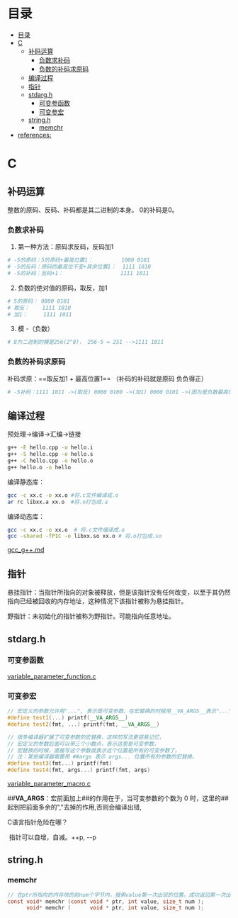 # 目录


- [目录](#目录)
- [C](#c)
  - [补码运算](#补码运算)
    - [负数求补码](#负数求补码)
    - [负数的补码求原码](#负数的补码求原码)
  - [编译过程](#编译过程)
  - [指针](#指针)
  - [stdarg.h](#stdargh)
    - [可变参函数](#可变参函数)
    - [可变参宏](#可变参宏)
  - [string.h](#stringh)
    - [memchr](#memchr)
- [references:](#references)



# C

## 补码运算

整数的原码、反码、补码都是其二进制的本身。 0的补码是0。

### 负数求补码

1. 第一种方法：原码求反码，反码加1

```bash
# -5的原码：5的原码+最高位置1：			1000 0101
# -5的反码：原码的最高位不变+其余位置1：	 1111 1010
# -5的补码：反码+1：				   1111	1011			
```

2. 负数的绝对值的原码，取反，加1

```bash
# 5的原码：	0000 0101
# 取反：	 1111 1010
# 加1：	  1111 1011
```

3. 模 -（负数）

```bash
# 8为二进制的模是256(2^8)， 256-5 = 251 -->1111 1011
```



### 负数的补码求原码

补码求原：==取反加1 + 最高位置1==  （补码的补码就是原码  负负得正）

```bash
# -5补码：1111 1011 ->(取反) 0000 0100 ->(加1) 0000 0101 ->(因为是负数最高位补1) 1000 0101
```



## 编译过程

预处理->编译->汇编->链接

```bash
g++ -E hello.cpp -o hello.i
g++ -S hello.cpp -o hello.s
g++ -C hello.cpp -o hello.o
g++ hello.o -o hello
```

编译静态库：

```bash
gcc -c xx.c -o xx.o	#将.c文件编译成.o
ar rc libxx.a xx.o 	#将.o打包成.a
```

编译动态库：

```bash
gcc -c xx.c -o xx.o  # 将.c文件编译成.o
gcc -shared -fPIC -o libxx.so xx.o # 将.o打包成.so
```

[gcc_g++.md](./linuxBasic/gcc_g++.md)

## 指针

悬挂指针：当指针所指向的对象被释放，但是该指针没有任何改变，以至于其仍然指向已经被回收的内存地址，这种情况下该指针被称为悬挂指针。

野指针：未初始化的指针被称为野指针。可能指向任意地址。

## stdarg.h

### 可变参函数

[variable_parameter_function.c](https://github.com/Hsurpass/ElegantTest/blob/main/test_cpp/1C_library/cstdarg/variable_parameter_function.c)

### 可变参宏

```c++
// 宏定义的参数允许用"...", 表示是可变参数，在宏替换的时候用__VA_ARGS__表示"..."位置的所有参数
#define test1(...) printf(__VA_ARGS__)
#define test2(fmt, ...) printf(fmt, __VA_ARGS__)

// 很多编译器扩展了可变参数的宏替换，这样的写法更容易记忆，
// 宏定义的参数后面可以带三个小数点，表示这里是可变参数，
// 宏替换的时候，直接写这个参数就表示这个位置是所有的可变参数了。
// 注：某些编译器需要用 ##args 表示 args... 位置所有的参数的宏替换。
#define test3(fmt...) printf(fmt)
#define test4(fmt, args...) printf(fmt, args)
```

[variable_parameter_macro.c](https://github.com/Hsurpass/ElegantTest/blob/main/test_cpp/1C_library/cstdarg/variable_parameter_macro.c)

##__VA_ARGS__：宏前面加上##的作用在于，当可变参数的个数为 0 时，这里的##起到把前面多余的","去掉的作用,否则会编译出错,

C语言指针危险在哪？

​	指针可以自增，自减。++p, --p



## string.h

### memchr

```c
// 在ptr所指向的内存块的前num个字节内，搜索value第一次出现的位置。成功返回第一次出现的位置，失败返回NULL。
const void* memchr (const void * ptr, int value, size_t num );
      void* memchr (      void * ptr, int value, size_t num );
```


